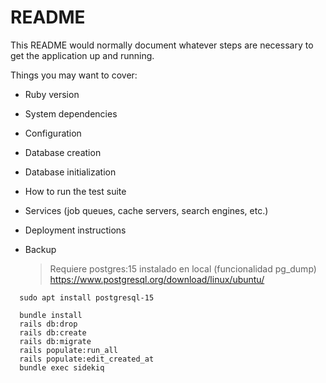 # README

This README would normally document whatever steps are necessary to get the
application up and running.

Things you may want to cover:

* Ruby version

* System dependencies

* Configuration

* Database creation

* Database initialization

* How to run the test suite

* Services (job queues, cache servers, search engines, etc.)

* Deployment instructions

* Backup
  > Requiere postgres:15 instalado en local (funcionalidad pg_dump)
  > https://www.postgresql.org/download/linux/ubuntu/
```
  sudo apt install postgresql-15
```
```
  bundle install
  rails db:drop
  rails db:create
  rails db:migrate
  rails populate:run_all
  rails populate:edit_created_at
  bundle exec sidekiq
```


